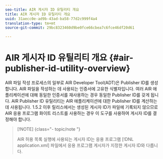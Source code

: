 ```yaml
---
seo-title: AIR 게시자 ID 유틸리티 개요
title: AIR 게시자 ID 유틸리티 개요
uuid: 31aecc0e-ad9b-43ad-ba58-77d2c999f4a4
translation-type: tm+mt
source-git-commit: 29bc8323460d9be0fce66cbea7c6fce46df20d61

---
```



# AIR 게시자 ID 유틸리티 개요 {#air-publisher-id-utility-overview}

AIR 파일 작성 프로세스의 일부로 AIR Developer Tool(ADT)은 Publisher ID를 생성합니다. AIR 파일을 작성하는 데 사용되는 인증서에 고유한 식별자입니다. 여러 AIR 애플리케이션에 대해 동일한 인증서를 재사용하는 경우 동일한 Publisher ID를 갖게 됩니다. AIR Publisher ID 유틸리티는 AIR 애플리케이션에 대한 Publisher ID를 계산하는 데 사용됩니다. 1.5.2 이후 릴리스에서는 생성된 게시자 ID가 파일에 기록되지 않으므로 AIR 응용 프로그램 화이트 리스트를 사용하는 경우 이 도구를 사용하여 게시자 ID를 결정해야 합니다.

>[!NOTE] {class=&quot;- topic/note &quot;}
>
>AIR 허용 목록 실행에 사용되는 게시자 ID는 응용 프로그램 [!DNL application.xml] 파일에서 응용 프로그램 게시자가 지정한 게시자 ID와 다릅니다.

